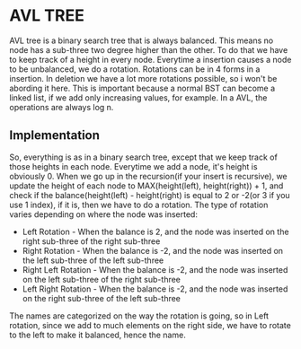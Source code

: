 # AVL TREE
AVL tree is a binary search tree that is always balanced. This means no node has a sub-three two degree higher than the other. To do that we have to keep track of a height in every node. Everytime a insertion causes a node to be unbalanced, we do a rotation. Rotations can be in 4 forms in a insertion. In deletion we have a lot more rotations possible, so i won't be abording it here.
This is important because a normal BST can become a linked list, if we add only increasing values, for example. In a AVL, the operations are always log n.

## Implementation
So, everything is as in a binary search tree, except that we keep track of those heights in each node. Everytime we add a node, it's height is obviously 0. When we go up in the recursion(if your insert is recursive), we update the height of each node to MAX(height(left), height(right)) + 1, and check if the balance(height(left) - height(right) is equal to 2 or -2(or 3 if you use 1 index), if it is, then we have to do a rotation. The type of rotation varies depending on where the node was inserted:
*	Left Rotation - When the balance is 2, and the node was inserted on the right sub-three of the right sub-three
*	Right Rotation - When the balance is -2, and the node was inserted on the left sub-three of the left sub-three
*	Right Left Rotation - When the balance is -2, and the node was inserted on the left sub-three of the right sub-three
*	Left Right Rotation - When the balance is -2, and the node was inserted on the right sub-three of the left sub-three

The names are categorized on the way the rotation is going, so in Left rotation, since we add to much elements on the right side, we have to rotate to the left to make it balanced, hence the name.
